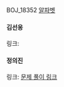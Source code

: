 BOJ_18352 [알파벳](https://www.acmicpc.net/problem/1987)<br>

#### 김선웅
링크: 

#### 정의진
링크: [문제 풀이 링크]()
